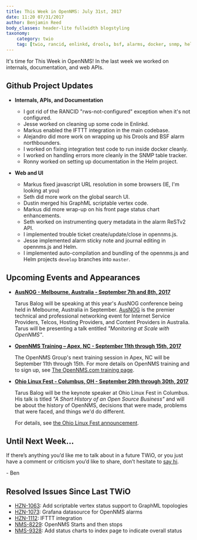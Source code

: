 ```yaml
---
title: This Week in OpenNMS: July 31st, 2017
date: 11:20 07/31/2017
author: Benjamin Reed
body_classes: header-lite fullwidth blogstyling
taxonomy:
    category: twio
    tag: [twio, rancid, enlinkd, drools, bsf, alarms, docker, snmp, helm, javascript, graphml, charts, rest, ausnog, training, ohio linux fest, olf]
---
```


It's time for This Week in OpenNMS!  In the last week we worked on internals, documentation, and web APIs.

<!-- git log --author=bamboo@opennms.org --invert-grep --all --no-merges --since='2017-07-24 00:00:00' --until='2017-07-31 00:00:00' --format='%Cblue%ai %Cgreen%aN %Creset%s %Cblue(%H)%Cred%d' --author-date-order | sort | less -R -->

## Github Project Updates

* __Internals, APIs, and Documentation__

  * I got rid of the RANCID "rws-not-configured" exception when it's not configured.
  * Jesse worked on cleaning up some code in Enlinkd.
  * Markus enabled the IFTTT integration in the main codebase.
  * Alejandro did more work on wrapping up his Drools and BSF alarm northbounders.
  * I worked on fixing integration test code to run inside docker cleanly.
  * I worked on handling errors more cleanly in the SNMP table tracker.
  * Ronny worked on setting up documentation in the Helm project.

* __Web and UI__

  * Markus fixed javascript URL resolution in some browsers (IE, I'm looking at you)
  * Seth did more work on the global search UI.
  * Dustin merged his GraphML scriptable vertex code.
  * Markus did more wrap-up on his front page status chart enhancements.
  * Seth worked on instrumenting query metadata in the alarm ReSTv2 API.
  * I implemented trouble ticket create/update/close in opennms.js.
  * Jesse implemented alarm sticky note and journal editing in opennms.js and Helm.
  * I implemented auto-compilation and bundling of the opennms.js and Helm projects
    `develop` branches into `master`.

## Upcoming Events and Appearances

* __[AusNOG - Melbourne, Australia - September 7th and 8th, 2017](http://www.ausnog.net/)__

  Tarus Balog will be speaking at this year's AusNOG conference being held in Melbourne, Australia in September.
  [AusNOG](http://www.ausnog.net/) is the premier technical and professional networking event for Internet Service Providers, Telcos, Hosting Providers, and Content Providers in Australia.
  Tarus will be presenting a talk entitled _"Monitoring at Scale with OpenNMS"_.

* __[OpenNMS Training – Apex, NC - September 11th through 15th, 2017](http://www.opennms.com/training/)__

  The OpenNMS Group's next training session in Apex, NC will be September 11th through 15th.
  For more details on OpenNMS training and to sign up, see [The OpenNMS.com training page](http://www.opennms.com/training/).

* __[Ohio Linux Fest - Columbus, OH - September 29th through 30th, 2017](https://ohiolinux.org/tarus-balog-to-keynote-ohio-linuxfest-2017/)__

  Tarus Balog will be the keynote speaker at Ohio Linux Fest in Columbus.
  His talk is titled _"A Short History of an Open Source Business"_ and will be about the history of OpenNMS, decisions that were made, problems that were faced, and things we'd do different.

  For details, see [the Ohio Linux Fest announcement](https://ohiolinux.org/tarus-balog-to-keynote-ohio-linuxfest-2017/).

## Until Next Week…

If there’s anything you’d like me to talk about in a future TWiO, or you just have a comment or criticism you’d like to share, don’t hesitate to [say hi](mailto:twio@opennms.org).

\- Ben

<!--
  https://github.com/OpenNMS/twio-fodder/blob/master/scripts/twio-issues-list.pl
-->

## Resolved Issues Since Last TWiO

* [HZN-1063](https://issues.opennms.org/browse/HZN-1063): Add scriptable vertex status support to GraphML topologies
* [HZN-1073](https://issues.opennms.org/browse/HZN-1073): Grafana datasource for OpenNMS alarms
* [HZN-1112](https://issues.opennms.org/browse/HZN-1112): IFTTT integration
* [NMS-8229](https://issues.opennms.org/browse/NMS-8229): OpenNMS Starts and then stops
* [NMS-9328](https://issues.opennms.org/browse/NMS-9328): Add status charts to index page to indicate overall status